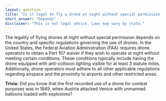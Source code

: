 ```yaml
---
layout: question
title: "Is it legal to fly a drone at night without special permission?"
short_answer: "Depends"
disclaimer: "This is not legal advice. Laws may vary by state."
---
```


The legality of flying drones at night without special permission depends on the country and specific regulations governing the use of drones. In the United States, the Federal Aviation Administration (FAA) requires drone operators to obtain a Part 107 waiver if they wish to operate at night without meeting certain conditions. These conditions typically include having the drone equipped with anti-collision lighting visible for at least 3 statute miles. Additionally, drone operators must adhere to all other applicable regulations regarding airspace and the proximity to airports and other restricted areas.

**Trivia:** Did you know that the first recorded use of a drone for combat purposes was in 1849, when Austria attacked Venice with unmanned balloons loaded with explosives?
